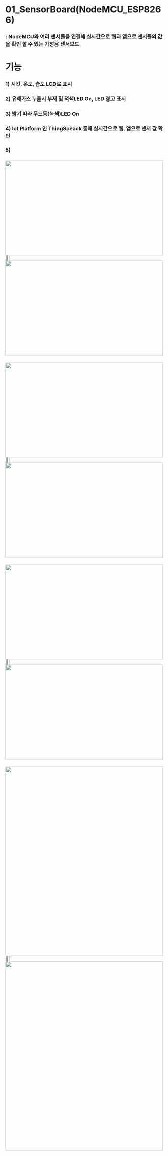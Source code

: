 # 01_SensorBoard(NodeMCU_ESP8266) 
### : NodeMCU와 여러 센서들을 연결해 실시간으로 웹과 앱으로 센서들의 값을 확인 할 수 있는 가정용 센서보드

# 기능
### 1) 시간, 온도, 습도 LCD로 표시
### 2) 유해가스 누출시 부저 및 적색LED On, LED 경고 표시
### 3) 밝기 따라 무드등(녹색)LED On
### 4) Iot Platform 인 ThingSpeack 통해 실시간으로 웹, 앱으로 센서 값 확인
### 5)
### 


<img src=https://user-images.githubusercontent.com/59903316/97177306-7698ce80-17d9-11eb-83dc-de4bdd4af92d.jpg width="500" height="300">|||<img src=https://user-images.githubusercontent.com/59903316/97177424-831d2700-17d9-11eb-9b09-432e2e5f09e9.jpg width="500" height="300">
###   
<img src=https://user-images.githubusercontent.com/59903316/97177579-b95aa680-17d9-11eb-821a-270ed9318c5d.jpg width="500" height="300">|||<img src=https://user-images.githubusercontent.com/59903316/97177458-90d2ac80-17d9-11eb-8388-ff3abb15b446.jpg width="500" height="300">
### 
### 
<img src=https://user-images.githubusercontent.com/59903316/97177472-94663380-17d9-11eb-903c-b069e6a51280.jpg width="500" height="300">|||<img src=https://user-images.githubusercontent.com/59903316/97177499-9d570500-17d9-11eb-9387-5316b5d11eba.jpg width="500" height="300">
### 
### 
<img src=https://user-images.githubusercontent.com/59903316/97177526-a7790380-17d9-11eb-9327-b5cd3e1fd1d9.png width="500" height="600">|||<img src=https://user-images.githubusercontent.com/59903316/97179182-df814600-17db-11eb-95c4-e369af8b458c.gif width="500" height="600">

